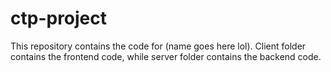 # ctp-project

This repository contains the code for (name goes here lol). Client folder contains the frontend code, while server folder contains the backend code.
